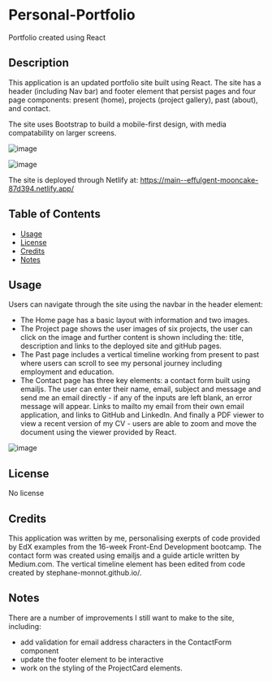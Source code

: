 # Personal-Portfolio
Portfolio created using React

## Description
This application is an updated portfolio site built using React. The site has a header (including Nav bar) and footer element that persist pages and four page components: present (home), projects (project gallery), past (about), and contact.

The site uses Bootstrap to build a mobile-first design, with media compatability on larger screens. 

![image](https://github.com/lydiabarham/Personal-Portfolio/assets/147499934/4bd31702-55e0-4c36-9d7e-ed060b28bc7a)

![image](https://github.com/lydiabarham/Personal-Portfolio/assets/147499934/bb0910f9-4816-439b-ae36-252619bbfa6d)

The site is deployed through Netlify at: https://main--effulgent-mooncake-87d394.netlify.app/

## Table of Contents

- [Usage](#usage)
- [License](#license)
- [Credits](#credits)
- [Notes](#notes)

## Usage

Users can navigate through the site using the navbar in the header element: 
- The Home page has a basic layout with information and two images. 
- The Project page shows the user images of six projects, the user can click on the image and further content is shown including the: title, description and links to the deployed site and gitHub pages.
- The Past page includes a vertical timeline working from present to past where users can scroll to see my personal journey including employment and education.
- The Contact page has three key elements: a contact form built using emailjs. The user can enter their name, email, subject and message and send me an email directly - if any of the inputs are left blank, an error message will appear. Links to mailto my email from their own email application, and links to GitHub and LinkedIn. And finally a PDF viewer to view a recent version of my CV - users are able to zoom and move the document using the viewer provided by React.

![image](https://github.com/lydiabarham/Personal-Portfolio/assets/147499934/32d9e67c-e454-4c98-bb3d-63ba269395ef)


## License 

No license 

## Credits 
This application was written by me, personalising exerpts of code provided by EdX examples from the 16-week Front-End Development bootcamp. The contact form was created using emailjs and a guide article written by Medium.com. The vertical timeline element has been edited from code created by stephane-monnot.github.io/. 

## Notes 
There are a number of improvements I still want to make to the site, including: 
- add validation for email address characters in the ContactForm component
- update the footer element to be interactive
- work on the styling of the ProjectCard elements. 
